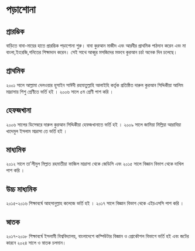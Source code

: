# পড়াশোনা

## প্রারম্ভিক  <a href="#preperatory" id="preperatory"></a>

বাড়িতে বাবা-মায়ের হাতে প্রারম্ভিক পড়াশোনা শুরু। বাবা কুরআন মাজীদ এবং আরবীর প্রাথমিক পাঠদান করেন এবং মা বাংলা,ইংরেজি,গনিতের শিক্ষাদান করেন। সেই সাথে আব্বুর মসজিদের মক্তবে কুরআন চর্চা অনেক দিন চলেছে।

## প্রাথমিক <a href="#primary" id="primary"></a>

২০০১ সালে আল্লামা দেলওয়ার হুসাইন সাঈদী রহমাতুল্লাহি আলাইহি কর্তৃক প্রতিষ্ঠিত দারুল কুরআন সিদ্দিকীয়া আলিম মাদ্রাসায় শিশু শ্রেণীতে ভর্তি হই । ২০০৬ সালে ৫ম শ্রেণী পাশ করি ।

## হেফজখানা <a href="#hifj" id="hifj"></a>

২০০৬ সালের ডিসেম্বরে দারুল কুরআন সিদ্দিকীয়া হেফজখানাতে ভর্তি হই । ২০০৯ সালে জামিয়া মিল্লিয়া আরাবিয়া খাদেমুল ইসলাম মাদ্রাসা তে ভর্তি হই ।&#x20;

## মাধ্যমিক <a href="#secondary" id="secondary"></a>

২০১২ সালে তা'লীমুল মিল্লাত রহমাতীয়া ফাজিল মাদ্রাসা থেকে জেডিসি এবং ২০১৫ সালে বিজ্ঞান বিভাগ থেকে দাখিল পাশ করি ।

## উচ্চ মাধ্যমিক <a href="#highersecondary" id="highersecondary"></a>

২০১৫-২০১৬ শিক্ষাবর্ষে আহসানুল্লাহ কলেজে ভর্তি হই । ২০১৭ সালে বিজ্ঞান বিভাগ থেকে এইচএসসি পাশ করি ।

## স্নাতক <a href="#bechelor" id="bechelor"></a>

২০১৭-২০১৮  শিক্ষাবর্ষে ইসলামী বিশ্ববিদ্যালয়, বাংলাদেশে কম্পিউটার বিজ্ঞান ও প্রোকৌশল বিভাগে ভর্তি হই এবং জটের কারনে ২০২৪ সালে ও স্নাতক চলমান।

